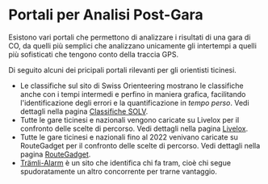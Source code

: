 # Portali per Analisi Post-Gara

Esistono vari portali che permettono di analizzare i risultati di una gara di CO, da quelli più semplici che analizzano unicamente gli intertempi a quelli più sofisticati che tengono conto della traccia GPS.

Di seguito alcuni dei pricipali portali rilevanti per gli orientisti ticinesi.

- Le classifiche sul sito di Swiss Orienteering mostrano le classifiche anche con i tempi intermedi e perfino in maniera grafica, facilitando l'identificazione degli errori e la quantificazione in *tempo perso*.  Vedi dettagli nella pagina [Classifiche SOLV](./solv.md).
- Tutte le gare ticinesi e nazionali vengono caricate su Livelox per il confronto delle scelte di percorso. Vedi dettagli nella pagina [Livelox](./livelox/index.md).
- Tutte le gare ticinesi e nazionali fino al 2022 venivano caricate su RouteGadget per il confronto delle scelte di percorso. Vedi dettagli nella pagina [RouteGadget](./routegadget.md).
- [Trämli-Alarm](https://www.zsolv.ch/tram/index.php) è un sito che identifica chi fa tram, cioè chi segue spudoratamente un altro concorrente per trarne vantaggio.

